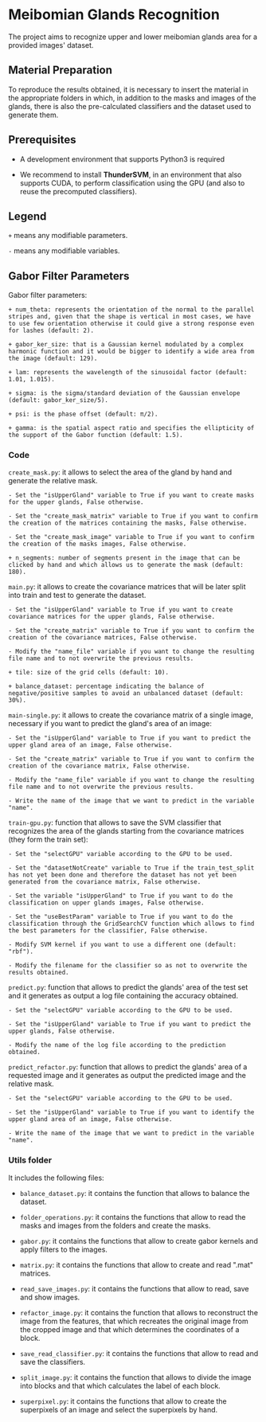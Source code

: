 # Meibomian Glands Recognition

The project aims to recognize upper and lower meibomian glands area for a provided images' dataset.

## Material Preparation

To reproduce the results obtained, it is necessary to insert the material in the appropriate folders in which, in addition to the masks and images of the glands, there is also the pre-calculated classifiers and the dataset used to generate them.

## Prerequisites

* A development environment that supports Python3 is required

* We recommend to install **ThunderSVM**, in an environment that also supports CUDA, to perform classification using the GPU (and also to reuse the precomputed classifiers).

## Legend

`+` means any modifiable parameters.

`-` means any modifiable variables.
		
## Gabor Filter Parameters

Gabor filter parameters:

	+ num_theta: represents the orientation of the normal to the parallel stripes and, given that the shape is vertical in most cases, we have to use few orientation otherwise it could give a strong response even for lashes (default: 2).
	
	+ gabor_ker_size: that is a Gaussian kernel modulated by a complex harmonic function and it would be bigger to identify a wide area from the image (default: 129).
	
	+ lam: represents the wavelength of the sinusoidal factor (default: 1.01, 1.015).
	
	+ sigma: is the sigma/standard deviation of the Gaussian envelope (default: gabor_ker_size/5).
	
	+ psi: is the phase offset (default: π/2).
	
	+ gamma: is the spatial aspect ratio and specifies the ellipticity of the support of the Gabor function (default: 1.5).


### Code

`create_mask.py`: it allows to select the area of the gland by hand and generate the relative mask.
		 
	- Set the "isUpperGland" variable to True if you want to create masks for the upper glands, False otherwise.
	
	- Set the "create_mask_matrix" variable to True if you want to confirm the creation of the matrices containing the masks, False otherwise.
	
	- Set the "create_mask_image" variable to True if you want to confirm the creation of the masks images, False otherwise.
	
	+ n_segments: number of segments present in the image that can be clicked by hand and which allows us to generate the mask (default: 180).

`main.py`: it allows to create the covariance matrices that will be later split into train and test to generate the dataset.
		 
	- Set the "isUpperGland" variable to True if you want to create covariance matrices for the upper glands, False otherwise.
	
	- Set the "create_matrix" variable to True if you want to confirm the creation of the covariance matrices, False otherwise.
	
	- Modify the "name_file" variable if you want to change the resulting file name and to not overwrite the previous results.
	
	+ tile: size of the grid cells (default: 10).
	
	+ balance_dataset: percentage indicating the balance of negative/positive samples to avoid an unbalanced dataset (default: 30%).

`main-single.py`: it allows to create the covariance matrix of a single image, necessary if you want to predict the gland's area of an image:
	
	- Set the "isUpperGland" variable to True if you want to predict the upper gland area of an image, False otherwise.

	- Set the "create_matrix" variable to True if you want to confirm the creation of the covariance matrix, False otherwise.
	
	- Modify the "name_file" variable if you want to change the resulting file name and to not overwrite the previous results.
	
	- Write the name of the image that we want to predict in the variable "name". 
	
`train-gpu.py`: function that allows to save the SVM classifier that recognizes the area of the glands starting from the covariance matrices (they form the train set):

	- Set the "selectGPU" variable according to the GPU to be used.
	
	- Set the "datasetNotCreate" variable to True if the train_test_split has not yet been done and therefore the dataset has not yet been generated from the covariance matrix, False otherwise.
	
	- Set the variable "isUpperGland" to True if you want to do the classification on upper glands images, False otherwise.
	
	- Set the "useBestParam" variable to True if you want to do the classification through the GridSearchCV function which allows to find the best parameters for the classifier, False otherwise.
	
	- Modify SVM kernel if you want to use a different one (default: "rbf").
	
	- Modify the filename for the classifier so as not to overwrite the results obtained.
	
`predict.py`: function that allows to predict the glands' area of the test set and it generates as output a log file containing the accuracy obtained.

	- Set the "selectGPU" variable according to the GPU to be used.
	
	- Set the "isUpperGland" variable to True if you want to predict the upper glands, False otherwise.
	
	- Modify the name of the log file according to the prediction obtained.
	
`predict_refactor.py`: function that allows to predict the glands' area of a requested image and it generates as output the predicted image and the relative mask.

	- Set the "selectGPU" variable according to the GPU to be used.
	
	- Set the "isUpperGland" variable to True if you want to identify the upper gland area of an image, False otherwise.
    
    - Write the name of the image that we want to predict in the variable "name".

### Utils folder
  
It includes the following files:
	
* `balance_dataset.py`: it contains the function that allows to balance the dataset.

* `folder_operations.py`: it contains the functions that allow to read the masks and images from the folders and create the masks.

* `gabor.py`: it contains the functions that allow to create gabor kernels and apply filters to the images.

* `matrix.py`: it contains the functions that allow to create and read ".mat" matrices.

* `read_save_images.py`: it contains the functions that allow to read, save and show images.

* `refactor_image.py`: it contains the function that allows to reconstruct the image from the features, that which recreates the original image from the cropped image and that which determines the coordinates of a block.

* `save_read_classifier.py`: it contains the functions that allow to read and save the classifiers.

* `split_image.py`: it contains the function that allows to divide the image into blocks and that which calculates the label of each block.

* `superpixel.py`: it contains the functions that allow to create the superpixels of an image and select the superpixels by hand.
